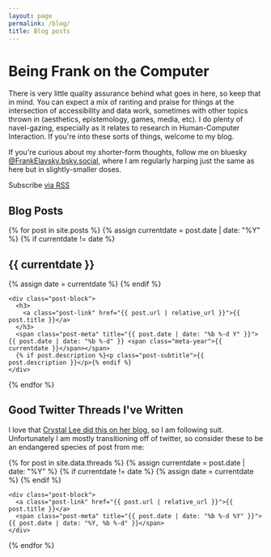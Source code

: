 ```yaml
---
layout: page
permalink: /blog/
title: Blog posts
---
```


# Being Frank on the Computer
There is very little quality assurance behind what goes in here, so keep that in mind. You can expect a mix of ranting and praise for things at the intersection of accessibility and data work, sometimes with other topics thrown in (aesthetics, epistemology, games, media, etc). I do plenty of navel-gazing, especially as it relates to research in Human-Computer Interaction. If you're into these sorts of things, welcome to my blog.

If you're curious about my shorter-form thoughts, follow me on bluesky [@FrankElavsky.bsky.social](https://bsky.app/profile/frankelavsky.bsky.social), where I am regularly harping just the same as here but in slightly-smaller doses.

<!-- {% include search.html %} -->

<p class="rss-subscribe">Subscribe <a href="{{ "/feed.xml" | absolute_url }}">via RSS</a></p>

## Blog Posts

<div class="post-list">
  {% for post in site.posts %}
    {% assign currentdate = post.date | date: "%Y" %}
    {% if currentdate != date %}
      <h2 id="y{{ currentdate }}" class="year">{{ currentdate }}</h2>
      {% assign date = currentdate %}
    {% endif %}

    <div class="post-block">
      <h3>
        <a class="post-link" href="{{ post.url | relative_url }}">{{ post.title }}</a>
      </h3>
      <span class="post-meta" title="{{ post.date | date: "%b %-d Y" }}">{{ post.date | date: "%b %-d" }} <span class="meta-year">{{ currentdate }}</span></span>
      {% if post.description %}<p class="post-subtitle">{{ post.description }}</p>{% endif %}
    </div>
  {% endfor %}
</div>

## Good Twitter Threads I've Written
I love that [Crystal Lee did this on her blog](https://crystaljjlee.com/index/), so I am following suit. Unfortunately I am mostly transitioning off of twitter, so consider these to be an endangered species of post from me:

<div class="post-list twitter-posts">
  {% for post in site.data.threads %}
    {% assign currentdate = post.date | date: "%Y" %}
    {% if currentdate != date %}
      {% assign date = currentdate %}
    {% endif %}

    <div class="post-block">
      <a class="post-link" href="{{ post.url | relative_url }}">{{ post.title }}</a>
      <span class="post-meta" title="{{ post.date | date: "%b %-d %Y" }}">{{ post.date | date: "%Y, %b %-d" }}</span>
    </div>
  {% endfor %}
</div>